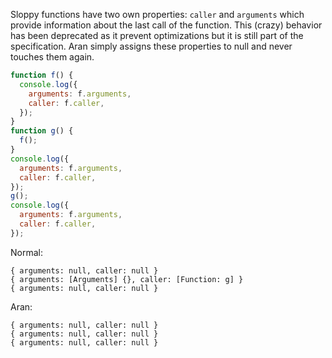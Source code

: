 Sloppy functions have two own properties: `caller` and `arguments` which provide
information about the last call of the function. This (crazy) behavior has been
deprecated as it prevent optimizations but it is still part of the
specification. Aran simply assigns these properties to null and never touches
them again.

```js
function f() {
  console.log({
    arguments: f.arguments,
    caller: f.caller,
  });
}
function g() {
  f();
}
console.log({
  arguments: f.arguments,
  caller: f.caller,
});
g();
console.log({
  arguments: f.arguments,
  caller: f.caller,
});
```

Normal:

```
{ arguments: null, caller: null }
{ arguments: [Arguments] {}, caller: [Function: g] }
{ arguments: null, caller: null }
```

Aran:

```
{ arguments: null, caller: null }
{ arguments: null, caller: null }
{ arguments: null, caller: null }
```
